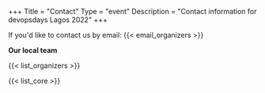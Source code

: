 +++
Title = "Contact"
Type = "event"
Description = "Contact information for devopsdays Lagos 2022"
+++

If you'd like to contact us by email: {{< email_organizers >}}

**Our local team**

{{< list_organizers >}}


{{< list_core >}}